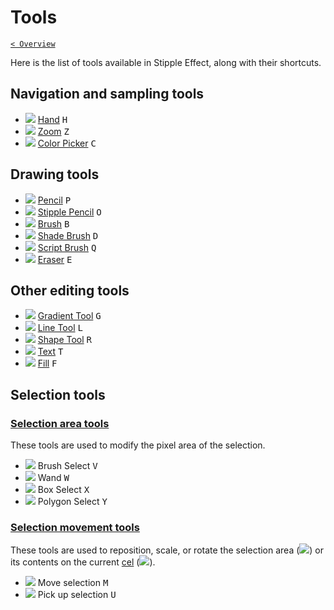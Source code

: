 # Tools

[`< Overview`](README.md)

Here is the list of tools available in Stipple Effect, along with their shortcuts.

## Navigation and sampling tools

* ![](https://raw.githubusercontent.com/jbunke/stipple-effect/master/res/icons/hand.png) [Hand](hand.md) <kbd>H</kbd>
* ![](https://raw.githubusercontent.com/jbunke/stipple-effect/master/res/icons/zoom.png) [Zoom](zoom.md) <kbd>Z</kbd>
* ![](https://raw.githubusercontent.com/jbunke/stipple-effect/master/res/icons/color_picker.png) [Color Picker](color-picker.md) <kbd>C</kbd>

## Drawing tools

* ![](https://raw.githubusercontent.com/jbunke/stipple-effect/master/res/icons/pencil.png) [Pencil](pencil.md) <kbd>P</kbd>
* ![](https://raw.githubusercontent.com/jbunke/stipple-effect/master/res/icons/stipple_pencil.png) [Stipple Pencil](stipple-pencil.md ) <kbd>O</kbd>
* ![](https://raw.githubusercontent.com/jbunke/stipple-effect/master/res/icons/brush.png) [Brush](stipple-pencil.md ) <kbd>B</kbd>
* ![](https://raw.githubusercontent.com/jbunke/stipple-effect/master/res/icons/shade_brush.png) [Shade Brush](stipple-pencil.md ) <kbd>D</kbd>
* ![](https://raw.githubusercontent.com/jbunke/stipple-effect/master/res/icons/script_brush.png) [Script Brush](stipple-pencil.md ) <kbd>Q</kbd>
* ![](https://raw.githubusercontent.com/jbunke/stipple-effect/master/res/icons/eraser.png) [Eraser](stipple-pencil.md ) <kbd>E</kbd>

## Other editing tools

* ![](https://raw.githubusercontent.com/jbunke/stipple-effect/master/res/icons/gradient_tool.png) [Gradient Tool](gradient-tool.md ) <kbd>G</kbd>
* ![](https://raw.githubusercontent.com/jbunke/stipple-effect/master/res/icons/line_tool.png) [Line Tool](line-tool.md ) <kbd>L</kbd>
* ![](https://raw.githubusercontent.com/jbunke/stipple-effect/master/res/icons/shape_tool.png) [Shape Tool](shape-tool.md) <kbd>R</kbd>
* ![](https://raw.githubusercontent.com/jbunke/stipple-effect/master/res/icons/text_tool.png) [Text](text-tool.md) <kbd>T</kbd>
* ![](https://raw.githubusercontent.com/jbunke/stipple-effect/master/res/icons/fill.png) [Fill](fill-tool.md) <kbd>F</kbd>

## Selection tools

### [Selection area tools](sel-area-tools.md)

These tools are used to modify the pixel area of the selection.

* ![](https://raw.githubusercontent.com/jbunke/stipple-effect/master/res/icons/brush_select.png) Brush Select <kbd>V</kbd>
* ![](https://raw.githubusercontent.com/jbunke/stipple-effect/master/res/icons/wand.png) Wand <kbd>W</kbd>
* ![](https://raw.githubusercontent.com/jbunke/stipple-effect/master/res/icons/box_select.png) Box Select <kbd>X</kbd>
* ![](https://raw.githubusercontent.com/jbunke/stipple-effect/master/res/icons/polygon_select.png) Polygon Select <kbd>Y</kbd>

### [Selection movement tools](sel-move-tools.md)

These tools are used to reposition, scale, or rotate the selection area (![](https://raw.githubusercontent.com/jbunke/stipple-effect/master/res/icons/move_selection.png)) or its contents on the current [cel](scope.md/#cel) (![](https://raw.githubusercontent.com/jbunke/stipple-effect/master/res/icons/pick_up_selection.png)).

* ![](https://raw.githubusercontent.com/jbunke/stipple-effect/master/res/icons/move_selection.png) Move selection <kbd>M</kbd>
* ![](https://raw.githubusercontent.com/jbunke/stipple-effect/master/res/icons/pick_up_selection.png) Pick up selection <kbd>U</kbd>

<!-- TODO -->
